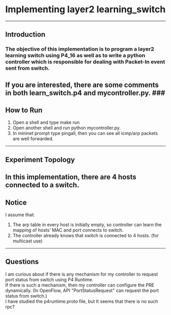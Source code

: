 # Implementing layer2 learning_switch  
---
## Introduction ##  

### The objective of this implementation is to program a layer2 learning switch using P4_16 as well as to write a python controller which is responsible for dealing with Packet-In event sent from switch.  
If you are interested, there are some comments in both learn_switch.p4 and mycontroller.py. ###
---
## How to Run ##
1. Open a shell and type make run  
2. Open another shell and run python mycontroller.py.  
3. In mininet prompt type pingall, then you can see all icmp/arp packets are well forwarded.  
---
## Experiment Topology ##
In this implementation, there are 4 hosts connected to a switch.  
---
## Notice ##
I assume that: 
1. The arp table in every host is initially empty, so controller can learn the mapping of hosts' MAC and port connects to switch. 
2. The controller already knows that switch is connected to 4 hosts. (for multicast use)  
---
## Questions ##
I am curious about if there is any mechanism for my controller to request port status from switch using P4 Runtime.  
If there is such a mechanism, then my controller can configure the PRE dynamically.
(In OpenFlow, API "PortStatusRequest" can request the port status from switch.)  
I have studied the p4runtime.proto file, but It seems that there is no such rpc?
